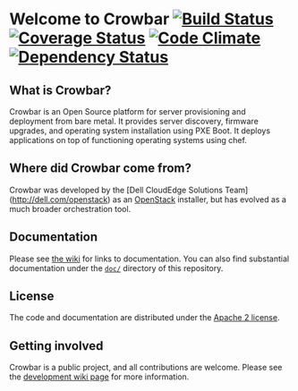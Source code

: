# Welcome to Crowbar [![Build Status](https://travis-ci.org/crowbar/travis-ci-crowbar.png?branch=master)](https://travis-ci.org/crowbar/travis-ci-crowbar) [![Coverage Status](https://coveralls.io/repos/crowbar/travis-ci-crowbar/badge.png?branch=master)](https://coveralls.io/r/crowbar/travis-ci-crowbar) [![Code Climate](https://codeclimate.com/github/crowbar/travis-ci-crowbar.png)](https://codeclimate.com/github/crowbar/travis-ci-crowbar) [![Dependency Status](https://gemnasium.com/crowbar/travis-ci-crowbar.png)](https://gemnasium.com/crowbar/travis-ci-crowbar)

## What is Crowbar?

Crowbar is an Open Source platform for server provisioning and
deployment from bare metal. It provides server discovery, firmware
upgrades, and operating system installation using PXE Boot. It deploys
applications on top of functioning operating systems using chef.

## Where did Crowbar come from?

Crowbar was developed by the [Dell CloudEdge Solutions Team]
(http://dell.com/openstack) as an [OpenStack](http://OpenStack.org) installer,
but has evolved as a much broader orchestration tool.

## Documentation

Please see [the wiki](https://github.com/crowbar/crowbar/wiki) for
links to documentation.  You can also find substantial documentation
under the [`doc/`](doc/) directory of this repository.

## License

The code and documentation are distributed under the [Apache 2
license](http://www.apache.org/licenses/LICENSE-2.0.html).

## Getting involved

Crowbar is a public project, and all contributions are welcome.
Please see the [development wiki
page](https://github.com/crowbar/crowbar/wiki/Development) for more
information.
